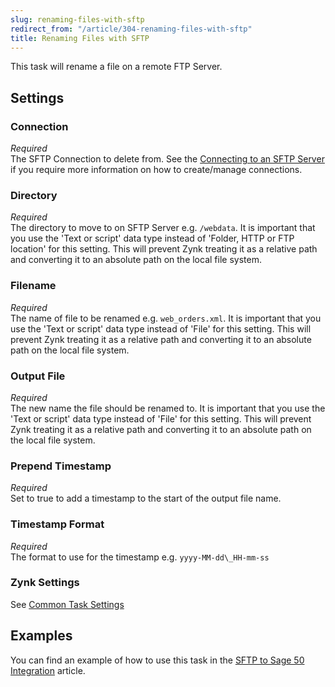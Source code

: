```yaml
---
slug: renaming-files-with-sftp
redirect_from: "/article/304-renaming-files-with-sftp"
title: Renaming Files with SFTP
---
```

This task will rename a file on a remote FTP Server.

## Settings
### Connection
_Required_  
The SFTP Connection to delete from.  See the [Connecting to an SFTP Server](connecting-to-an-sftp-server) if you require more information on how to create/manage connections.

### Directory
_Required_  
The directory to move to on SFTP Server e.g. `/webdata`.  It is important that you use the 'Text or script' data type instead of   'Folder, HTTP or FTP location' for this setting. This will prevent Zynk  treating it as a relative path and converting it to an  absolute path on  the local file system.  

### Filename
_Required_  
The name of file to be renamed e.g. `web_orders.xml`.  It is important that you use the 'Text or script' data type instead of   'File' for this setting. This will prevent Zynk  treating it as a relative path and converting it to an  absolute path on  the local file system.  

### Output File
_Required_  
The new name the file should be renamed to.  It is important that you use the 'Text or script' data type instead of 'File' for this setting. This will prevent Zynk treating it as a relative path and converting it to an absolute path on the local file system.

### Prepend Timestamp
_Required_  
Set to true to add a timestamp to the start of the output file name.

### Timestamp Format
_Required_  
The format to use for the timestamp e.g. `yyyy-MM-dd\_HH-mm-ss`

### Zynk Settings
See [Common Task Settings](common-task-settings)

## Examples
You can find an example of how to use this task in the [SFTP to Sage 50 Integration](sftp-to-sage-50-integration) article.